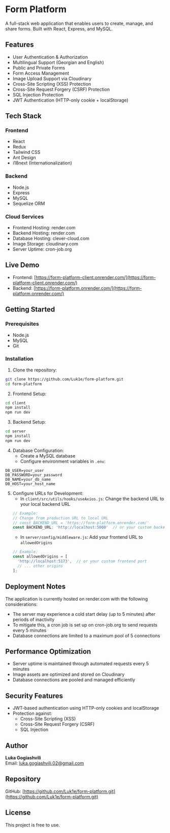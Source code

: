 # Form Platform

A full-stack web application that enables users to create, manage, and share forms. Built with React, Express, and MySQL.

## Features

- User Authentication & Authorization
- Multilingual Support (Georgian and English)
- Public and Private Forms
- Form Access Management
- Image Upload Support via Cloudinary
- Cross-Site Scripting (XSS) Protection
- Cross-Site Request Forgery (CSRF) Protection
- SQL Injection Protection
- JWT Authentication (HTTP-only cookie + localStorage)

## Tech Stack

### Frontend
- React
- Redux
- Tailwind CSS
- Ant Design
- i18next (Internationalization)

### Backend
- Node.js
- Express
- MySQL
- Sequelize ORM

### Cloud Services
- Frontend Hosting: render.com
- Backend Hosting: render.com
- Database Hosting: clever-cloud.com
- Image Storage: cloudinary.com
- Server Uptime: cron-job.org

## Live Demo

- Frontend: [https://form-platform-client.onrender.com/](https://form-platform-client.onrender.com/)
- Backend: [https://form-platform.onrender.com/](https://form-platform.onrender.com/)

## Getting Started

### Prerequisites
- Node.js
- MySQL
- Git

### Installation

1. Clone the repository:
```bash
git clone https://github.com/Luk1e/form-platform.git
cd form-platform
```

2. Frontend Setup:
```bash
cd client
npm install
npm run dev
```

3. Backend Setup:
```bash
cd server
npm install
npm run dev
```

4. Database Configuration:
   - Create a MySQL database
   - Configure environment variables in `.env`:
```env
DB_USER=your_user
DB_PASSWORD=your_password
DB_NAME=your_db_name
DB_HOST=your_host_name
```

5. Configure URLs for Development:
   - In `client/src/utils/hooks/useAxios.js`: Change the backend URL to your local backend URL
   ```javascript
   // Example:
   // Change from production URL to local URL
   // const BACKEND_URL = 'https://form-platform.onrender.com/'
   const BACKEND_URL: 'http://localhost:5000'  // or your custom backend port
   ```
   - In `server/config/middleware.js`: Add your frontend URL to `allowedOrigins`
   ```javascript
   // Example:
   const allowedOrigins = [
     'http://localhost:5173',  // or your custom frontend port
     // ... other origins
   ];
   ```

## Deployment Notes

The application is currently hosted on render.com with the following considerations:
- The server may experience a cold start delay (up to 5 minutes) after periods of inactivity
- To mitigate this, a cron job is set up on cron-job.org to send requests every 5 minutes
- Database connections are limited to a maximum pool of 5 connections

## Performance Optimization

- Server uptime is maintained through automated requests every 5 minutes
- Image assets are optimized and stored on Cloudinary
- Database connections are pooled and managed efficiently

## Security Features

- JWT-based authentication using HTTP-only cookies and localStorage
- Protection against:
  - Cross-Site Scripting (XSS)
  - Cross-Site Request Forgery (CSRF)
  - SQL Injection

## Author

**Luka Gogiashvili**  
Email: luka.gogiashvili.02@gmail.com

## Repository

GitHub: [https://github.com/Luk1e/form-platform.git](https://github.com/Luk1e/form-platform.git)

## License

This project is free to use.
